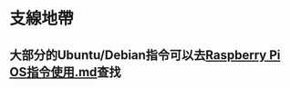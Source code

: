 # 支線地帶
## 大部分的Ubuntu/Debian指令可以去[Raspberry Pi OS指令使用.md](https://github.com/HYDeReUb/Rasp-Pi_shared/blob/master/Raspberry%20Pi%20OS%E6%8C%87%E4%BB%A4%E4%BD%BF%E7%94%A8.md)查找
